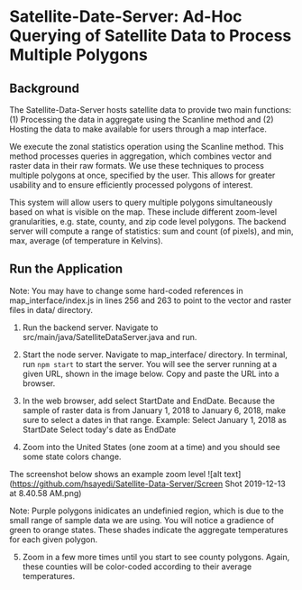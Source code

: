 # Satellite-Date-Server: Ad-Hoc Querying of Satellite Data to Process Multiple Polygons


## Background 

The Satellite-Data-Server hosts satellite data to provide two main functions: 
(1) Processing the data in aggregate using the Scanline method and 
(2) Hosting the data to make available for users through a map interface. 

We execute the zonal statistics operation using the Scanline method. This method processes queries in aggregation, which 
combines vector and raster data in their raw formats. We use these techniques to process multiple polygons at once, specified 
by the user. This allows for greater usability and to ensure efficiently processed polygons of interest. 

This system will allow users to query multiple polygons simultaneously based on what is visible on the map. 
These include different zoom-level granularities, e.g. state, county, and zip code level polygons. The backend server 
will compute a range of statistics: sum and count (of pixels), and min, max, average (of temperature in Kelvins). 



## Run the Application

Note: You may have to change some hard-coded references in map_interface/index.js in lines 256 and 263 to point to the 
vector and raster files in data/ directory. 

1) Run the backend server. Navigate to src/main/java/SatelliteDataServer.java and run. 

2) Start the node server. Navigate to map_interface/ directory. In terminal, run ```npm start``` to start the server.
You will see the server running at a given URL, shown in the image below. Copy and paste the URL into a browser. 

3) In the web browser, add select StartDate and EndDate. Because the sample of raster data is from January 1, 2018 
to January 6, 2018, make sure to select a dates in that range. 
Example: 
Select January 1, 2018 as StartDate
Select today's date as EndDate

4) Zoom into the United States (one zoom at a time) and you should see some state colors change. 

The screenshot below shows an example zoom level 
![alt text](https://github.com/hsayedi/Satellite-Data-Server/Screen Shot 2019-12-13 at 8.40.58 AM.png)

Note: Purple polygons inidicates an undefinied region, which is due to the small range of sample data we are using. You will 
notice a gradience of green to orange states. These shades indicate the aggregate temperatures for each given polygon. 

5) Zoom in a few more times until you start to see county polygons. Again, these counties will be color-coded according
to their average temperatures. 



